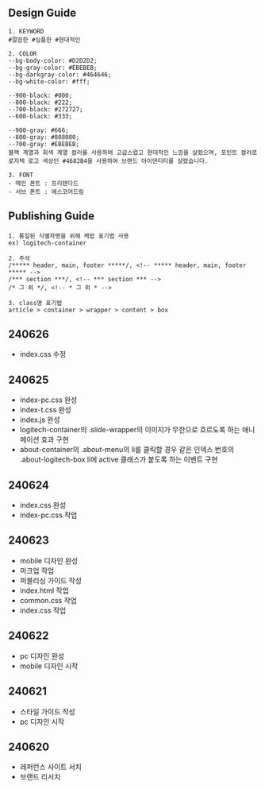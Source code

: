 ## Design Guide
```
1. KEYWORD
#깔끔한 #심플한 #현대적인

2. COLOR
--bg-body-color: #D2D2D2;
--bg-gray-color: #EBEBEB;
--bg-darkgray-color: #464646;
--bg-white-color: #fff;

--900-black: #000;
--800-black: #222;
--700-black: #272727;
--600-black: #333;

--900-gray: #666;
--800-gray: #808080;
--700-gray: #EBEBEB;
블랙 계열과 회색 계열 컬러를 사용하여 고급스럽고 현대적인 느낌을 살렸으며, 포인트 컬러로 로지텍 로고 색상인 #4682B4을 사용하여 브랜드 아이덴티티를 살렸습니다.

3. FONT
- 메인 폰트 : 프리텐다드
- 서브 폰트 : 에스코어드림
```

## Publishing Guide
```
1. 통일된 식별자명을 위해 케밥 표기법 사용
ex) logitech-container

2. 주석
/***** header, main, footer *****/, <!-- ***** header, main, footer ***** -->
/*** section ***/, <!-- *** section *** -->
/* 그 외 */, <!-- * 그 외 * -->

3. class명 표기법
article > container > wrapper > content > box
```

## 240626
* index.css 수정

## 240625
* index-pc.css 완성
* index-t.css 완성
* index.js 완성
* logitech-container의 .slide-wrapper의 이미지가 무한으로 흐르도록 하는 애니메이션 효과 구현
* about-container의 .about-menu의 li를 클릭할 경우 같은 인덱스 번호의 .about-logitech-box li에 active 클래스가 붙도록 하는 이벤트 구현

## 240624
* index.css 완성
* index-pc.css 작업

## 240623
* mobile 디자인 완성
* 마크업 작업
* 퍼블리싱 가이드 작성
* index.html 작업
* common.css 작업
* index.css 작업

## 240622
* pc 디자인 완성
* mobile 디자인 시작

## 240621
* 스타일 가이드 작성
* pc 디자인 시작

## 240620
* 레퍼런스 사이트 서치
* 브랜드 리서치
